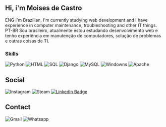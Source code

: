 ﻿
## Hi, i'm Moises de Castro
ENG
I'm Brazilian, I'm currently studying web development and I have experience in computer maintenance, troubleshooting and other IT things.
PT-BR
Sou brasileiro, atualmente estou estudando desenvolvimento web e tenho experiência em manutenção de computadores, solução de problemas e outras coisas de TI.

### Skills

![Python](https://img.shields.io/badge/Python-3776AB?style=for-the-badge&logo=python&logoColor=white)
![HTML](https://img.shields.io/badge/HTML-239120?style=for-the-badge&logo=html5&logoColor=white)
![SQL](https://img.shields.io/badge/-SQL-000?&logo=MySQL&logoColor=4479A1)
![Django](https://img.shields.io/badge/Django-092E20?style=for-the-badge&logo=django&logoColor=white)
![MySQL](https://img.shields.io/badge/-MySQL-000?&logo=MySQL&logoColor=4479A1)
![Windowns](https://img.shields.io/badge/Windows-017AD7?style=for-the-badge&logo=windows&logoColor=white)
![Apache](https://img.shields.io/badge/Apache-CA2136?style=for-the-badge&logo=apache&logoColor=white)

## Social

![Instagram](https://img.shields.io/badge/Instagram-E4405F?style=for-the-badge&logo=instagram&logoColor=white&link=https://instagram.com/castro_pmw?igshid=MzNlNGNkZWQ4Mg==)
![Steam](ttps://img.shields.io/badge/Steam-000000?style=for-the-badge&logo=steam&logoColor=white)
[![Linkedin Badge](https://img.shields.io/badge/moises-0077B5?style=for-the-badge&logo=linkedin&logoColor=white&link=https://www.linkedin.com/in/moisesdecastrosampaio/)](https://www.linkedin.com/in/moisesdecastrosampaio/)

## Contact

![Gmail](https://img.shields.io/badge/Gmail-D14836?style=for-the-badge&logo=gmail&logoColor=white)
![Whatsapp](https://img.shields.io/badge/WhatsApp-25D366?style=for-the-badge&logo=whatsapp&logoColor=white)